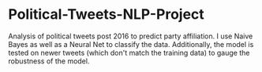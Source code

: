 # Political-Tweets-NLP-Project
Analysis of political tweets post 2016 to predict party affiliation. I use Naive Bayes as well as a Neural Net to classify the data. Additionally, the model is tested on newer tweets (which don't match the training data) to gauge the robustness of the model.
